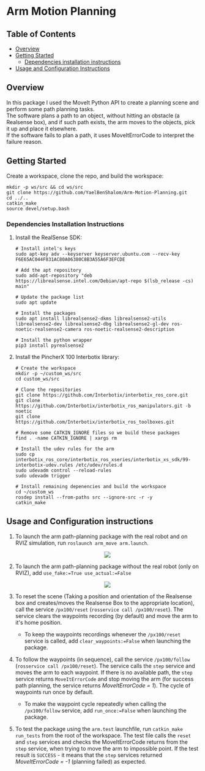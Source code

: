 # Arm Motion Planning


## Table of Contents

- [Overview](#overview)
- [Getting Started](#getting-started)
    - [Dependencies installation instructions](#dependencies-installation-instructions)
- [Usage and Configuration Instructions](#usage-and-configuration-instructions)


## Overview

In this package I used the MoveIt Python API to create a planning scene and perform some path planning tasks.<br>
The software plans a path to an object, without hitting an obstacle (a Realsense box), and if such path exists, the arm moves to the objects, pick it up and place it elsewhere.<br>
If the software fails to plan a path, it uses MoveItErrorCode to interpret the failure reason.


## Getting Started
Create a workspace, clone the repo, and build the workspace:
```
mkdir -p ws/src && cd ws/src
git clone https://github.com/YaelBenShalom/Arm-Motion-Planning.git
cd ../..
catkin_make
source devel/setup.bash 
```


### Dependencies Installation Instructions

1. Install the RealSense SDK:
    ```
    # Install intel's keys
    sudo apt-key adv --keyserver keyserver.ubuntu.com --recv-key F6E65AC044F831AC80A06380C8B3A55A6F3EFCDE

    # Add the apt repository
    sudo add-apt-repository "deb https://librealsense.intel.com/Debian/apt-repo $(lsb_release -cs) main"

    # Update the package list
    sudo apt update

    # Install the packages
    sudo apt install librealsense2-dkms librealsense2-utils librealsense2-dev librealsense2-dbg librealsense2-gl-dev ros-noetic-realsense2-camera ros-noetic-realsense2-description

    # Install the python wrapper
    pip3 install pyrealsense2 
    ```

2. Install the PincherX 100 Interbotix library:
    ```
    # Create the workspace
    mkdir -p ~/custom_ws/src
    cd custom_ws/src

    # Clone the repositories
    git clone https://github.com/Interbotix/interbotix_ros_core.git
    git clone https://github.com/Interbotix/interbotix_ros_manipulators.git -b noetic
    git clone https://github.com/Interbotix/interbotix_ros_toolboxes.git

    # Remove some CATKIN_IGNORE files so we build these packages
    find . -name CATKIN_IGNORE | xargs rm

    # Install the udev rules for the arm
    sudo cp interbotix_ros_core/interbotix_ros_xseries/interbotix_xs_sdk/99-interbotix-udev.rules /etc/udev/rules.d
    sudo udevadm control --reload-rules
    sudo udevadm trigger

    # Install remaining depenencies and build the workspace
    cd ~/custom_ws
    rosdep install --from-paths src --ignore-src -r -y
    catkin_make
    ```


## Usage and Configuration instructions

1. To launch the arm path-planning package with the real robot and on RVIZ simulation, run `roslaunch arm_move arm.launch`.

    <p align="center">
        <img align="center" src="https://github.com/YaelBenShalom/Arm-Motion-Planning/blob/master/GIFs/arm_move.gif">
    </p>

2. To launch the arm path-planning package without the real robot (only on RVIZ), add `use_fake:=True use_actual:=False`

    <p align="center">
        <img align="center" src="https://github.com/YaelBenShalom/Arm-Motion-Planning/blob/master/GIFs/arm_move_rviz.gif">
    </p>

3. To reset the scene (Taking a position and orientation of the Realsense box and creates/moves the Realsense Box to the appropriate location), call the service `/px100/reset` (`rosservice call /px100/reset`). The service clears the waypoints recording (by default) and move the arm to it's home position.

    - To keep the waypoints recordings whenever the `/px100/reset` service is called, add `clear_waypoints:=False` when launching the package.

4. To follow the waypoints (in sequence), call the service `/px100/follow` (`rosservice call /px100/reset`). The service calls the `step` service and moves the arm to each waypoint. If there is no available path, the `step` service returns `MoveItErrorCode` and stop moving the arm (for success path planning, the service returns *MoveItErrorCode = 1*). The cycle of waypoints run once by default.

    - To make the waypoint cycle repeatedly when calling the `/px100/follow` service, add `run_once:=False` when launching the package.

5. To test the package using the `arm.test` launchfile, run `catkin_make run_tests` from the root of the workspace. The test file calls the `reset` and `step` services and checks the MoveItErrorCode returns from the `step` service, when trying to move the arm to impossible point. If the test result is `SUCCESS` - it means that the `step` services returned *MoveItErrorCode = -1* (planning failed) as expected.
